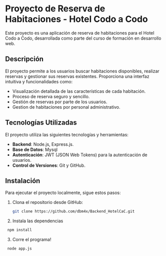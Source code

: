 # Proyecto de Reserva de Habitaciones - Hotel Codo a Codo

Este proyecto es una aplicación de reserva de habitaciones para el Hotel Codo a Codo, desarrollada como parte del curso de formación en desarrollo web.

## Descripción

El proyecto permite a los usuarios buscar habitaciones disponibles, realizar reservas y gestionar sus reservas existentes. Proporciona una interfaz intuitiva y funcionalidades como:

- Visualización detallada de las características de cada habitación.
- Proceso de reserva seguro y sencillo.
- Gestión de reservas por parte de los usuarios.
- Gestion de habitaciones por personal administrativo.

## Tecnologías Utilizadas

El proyecto utiliza las siguientes tecnologías y herramientas:

- **Backend**: Node.js, Express.js.
- **Base de Datos**: Mysql
- **Autenticación**: JWT (JSON Web Tokens) para la autenticación de usuarios.
- **Control de Versiones**: Git y GitHub.

## Instalación

Para ejecutar el proyecto localmente, sigue estos pasos:

1. Clona el repositorio desde GitHub:

   ```bash
   git clone https://github.com/dbm4x/Backend_HotelCaC.git
   ```
2. Instala las dependencias

  ```bash
   npm install
   ```
3. Corre el programa!

  ```bash
   node app.js
   ```
   
   
